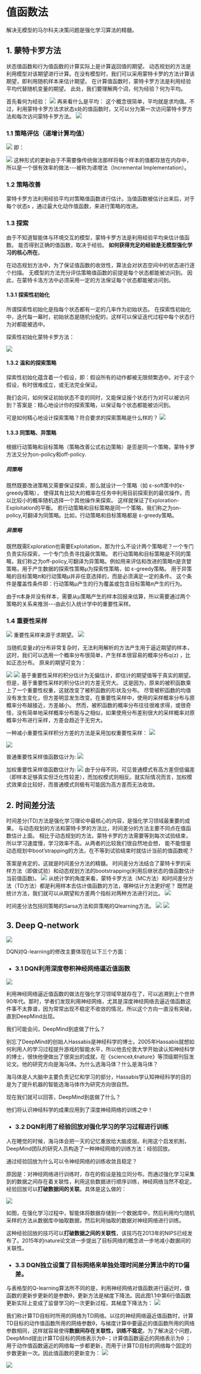 # 值函数法

解决无模型的马尔科夫决策问题是强化学习算法的精髓。

## 1. 蒙特卡罗方法

状态值函数和行为值函数的计算实际上是计算返回值的期望。
动态规划的方法是利用模型对该期望进行计算。在没有模型时，我们可以采用蒙特卡罗的方法计算该期望，即利用随机样本来估计期望。
在计算值函数时，蒙特卡罗方法是利用经验平均代替随机变量的期望。
此处，我们要理解两个词，何为经验？何为平均。

首先看何为经验：
![](../img/mtkljy.png)
再来看什么是平均：
这个概念很简单，平均就是求均值。不过，利用蒙特卡罗方法求状态s处的值函数时，又可以分为第一次访问蒙特卡罗方法和每次访问蒙特卡罗方法。
![](../img/mtklpj.png)

### 1.1 策略评估（递增计算均值）
![](../img/dzjz.png)
即：

![](https://img-blog.csdn.net/20180309104347140)
这种形式的更新由于不需要像传统做法那样将每个样本的值都存放在内存中，所以是一个很有效率的做法---被称为递增法（Incremental Implementation）。
### 1.2 策略改善
蒙特卡罗方法利用经验平均对策略值函数进行估计。当值函数被估计出来后，对于每个状态s ，通过最大化动作值函数，来进行策略的改进。

### 1.3 探索
由于不知道智能体与环境交互的模型，蒙特卡罗方法是利用经验平均来估计值函数。
能否得到正确的值函数，取决于经验。
**如何获得充足的经验是无模型强化学习的核心所在**。

在动态规划方法中，为了保证值函数的收敛性，算法会对状态空间中的状态进行逐个扫描。
无模型的方法充分评估策略值函数的前提是每个状态都能被访问到。
因此，在蒙特卡洛方法中必须采用一定的方法保证每个状态都能被访问到。

#### 1.3.1 探索性初始化
所谓探索性初始化是指每个状态都有一定的几率作为初始状态。
在探索性初始化中，迭代每一幕时，初始状态是随机分配的，这样可以保证迭代过程中每个状态行为对都能被选中。

探索性初始化蒙特卡罗方法：

![](http://5b0988e595225.cdn.sohucs.com/images/20180313/35402363f0244a45a5cb1379619e461a.jpeg)
#### 1.3.2 温和的探索策略
探索性初始化蕴含着一个假设，即：假设所有的动作都被无限频繁选中。对于这个假设，有时很难成立，或无法完全保证。

我们会问，如何保证初始状态不变的同时，又能保证报个状态行为对可以被访问到？答案是：精心地设计你的探索策略，以保证每个状态都能被访问到。

可是如何精心地设计探索策略？符合要求的探索策略是什么样的？
![](../img/softpolicy.png)

#### 1.3.3 同策略、异策略
根据行动策略和目标策略（策略改善公式右边策略）是否是同一个策略，蒙特卡罗方法又分为on-policy和off-policy.

##### 同策略
既然既要改进策略又需要保证探索，那么就设计一个策略（如 ε-soft策中的ε-greedy策略），
使得其有比较大的概率在任务中利用目前探索到的最优操作，而以比较小的概率随机选择一个其他操作来探索。
这样就保证了Exploration-Exploitation的平衡。
若行动策略和目标策略是同一个策略，我们称之为on-policy,可翻译为同策略。比如，行动策略和目标策略都是 ε-greedy策略。


##### 异策略
既然既需Exploration也需要Exploitation，那为什么不设计两个策略呢？一个专门负责实际探索，一个专门负责寻找最优策略。
若行动策略和目标策略是不同的策略，我们称之为off-policy,可翻译为异策略。例如用来评估和改进的策略π是贪婪策略，用于产生数据的探索性策略μ为探索性策略，如 ε-greedy策略。
用于异策略的目标策略π和行动策略μ并非任意选择的，而是必须满足一定的条件。
这个条件是覆盖性条件即：行动策略μ产生的行为覆盖或包含目标策略π产生的行为。

由于π本身并没有样本，需要从μ策略产生的样本回报来估算，所以需要通过两个策略的关系来推测---由此引入统计学中的重要性采样。

### 1.4 重要性采样

![](http://5b0988e595225.cdn.sohucs.com/images/20180313/7b1d959ebf4f4ab18a18ebdb1aa00ac0.jpeg)
重要性采样来源于求期望。
![](https://www.zhihu.com/equation?tex=%5C%5B+E%5Cleft%5Bf%5Cright%5D%3D%5Cint%7Bf%5Cleft%28z%5Cright%29p%5Cleft%28z%5Cright%29dz%7D%5C%5C%5C%5C%5Cleft%283.6%5Cright%29+%5C%5D)

当随机变量z的分布非常复杂时，无法利用解析的方法产生用于逼近期望的样本，这时，我们可以选用一个概率分布很简单，产生样本很容易的概率分布q(z) ，比如正态分布。
原来的期望可变为：

![](http://5b0988e595225.cdn.sohucs.com/images/20180313/e1a9c795d96a4df29d2dea87b463cb19.png)
![](../img/ptzyxcy.png)
基于重要性采样的积分估计为无偏估计，即估计的期望值等于真实的期望。但是，基于重要性采样的积分估计的方差无穷大。
这是因为，原来的被积函数乘上了一个重要性权重，这就改变了被积函数的形状及分布。
尽管被积函数的均值没有发生变化，但方差明显发生改变。在重要性采样中，使用的采样概率分布与原概率分布越接近，方差越小。
然而，被积函数的概率分布往往很难求得，或很奇怪，没有简单地采样概率分布能与之相似，如果使用分布差别很大的采样概率对原概率分布进行采样，方差会趋近于无穷大。

一种减小重要性采样积分方差的方法是采用加权重要性采样：
![](https://www.zhihu.com/equation?tex=%5C%5B+E%5Cleft%5Bf%5Cright%5D%5Capprox%5Csum_%7Bn%3D1%7D%5EN%7B%5Cfrac%7B%5Comega%5En%7D%7B%5CvarSigma_%7Bm%3D1%7D%5E%7BN%7D%5Comega%5Em%7D%7Df%5Cleft%28z%5En%5Cright%29%5C%5C%5C%5C+%5C%5D)

![](../img/zyxqz.png)

普通重要性采样值函数估计为:
![](https://www.zhihu.com/equation?tex=%5C%5B+V%5Cleft%28s%5Cright%29%3D%5Cfrac%7B%5CvarSigma_%7Bt%5Cin%5Cmathcal%7BT%7D%5Cleft%28s%5Cright%29%7D%5Crho_%7Bt%7D%5E%7BT%5Cleft%28t%5Cright%29%7DG_t%7D%7B%5Cleft%7C%5Cmathcal%7BT%7D%5Cleft%28s%5Cright%29%5Cright%7C%7D%5C%5C%5C%5C%5Cleft%283.11%5Cright%29+%5C%5D)

加权重要性采样值函数估计为:
![](https://www.zhihu.com/equation?tex=%5C%5B+V%5Cleft%28s%5Cright%29%3D%5Cfrac%7B%5CvarSigma_%7Bt%5Cin%5Cmathcal%7BT%7D%5Cleft%28s%5Cright%29%7D%5Crho_%7Bt%7D%5E%7BT%5Cleft%28t%5Cright%29%7DG_t%7D%7B%5CvarSigma_%7Bt%5Cin%5Cmathcal%7BT%7D%5Cleft%28s%5Cright%29%7D%5Crho_%7Bt%7D%5E%7BT%5Cleft%28t%5Cright%29%7D%7D%5C%5C%5C%5C%5Cleft%283.12%5Cright%29+%5C%5D)
由于分母不同，可见普通模式有高方差但低偏差（即样本足够真实但泛化性较差），而加权模式则相反。就实际情况而言，加权模式效果会比较好，而普通模式则极有可能因为高方差而无法收敛。

## 2. 时间差分法

时间差分(TD)方法是强化学习理论中最核心的内容，是强化学习领域最重要的成果。
与动态规划的方法和蒙特卡罗的方法比，时间差分的方法主要不同点在值函数估计上面。
相比于动态规划的方法，蒙特卡罗的方法需要等到每次试验结束，所以学习速度慢，学习效率不高。从两者的比较我们很自然地会想，
能不能借鉴动态规划中boot’strapping的方法，在不等到试验结束时就估计当前的值函数呢？

答案是肯定的，这就是时间差分方法的精髓。
时间差分方法结合了蒙特卡罗的采样方法（即做试验）和动态规划方法的bootstrapping(利用后继状态的值函数估计当前值函数)。
![](../img/td.png)
从统计学的角度来看，蒙特卡罗方法（MC方法）和时间差分方法（TD方法）都是利用样本去估计值函数的方法，哪种估计方法更好呢？
既然是统计方法，我们就可以从期望和方差两个指标对两种方法进行对比。
![](../img/mtkltd.png)

时间差分法包括同策略的Sarsa方法和异策略的Qlearning方法。
![](../img/sarsa.png)
![](../img/qlearning.png)

## 3. Deep Q-network
![](https://github.com/maiwen/Deep-Reinforcement-Learning/blob/master/DQN/img/Human-level%20control%20through%20deep%20reinforcement%20learning.png)

DQN对Q-learning的修改主要体现在以下三个方面：
* ### 3.1 DQN利用深度卷积神经网络逼近值函数

![](https://github.com/maiwen/Deep-Reinforcement-Learning/blob/master/DQN/img/Human-level%20control%20through%20deep%20reinforcement%20learning%20(1).png)

利用神经网络逼近值函数的做法在强化学习领域早就存在了，可以追溯到上个世界90年代。那时，学者们发现利用神经网络，尤其是深度神经网络去逼近值函数这件事不太靠谱，因为常常出现不稳定不收敛的情况，所以这个方向一直没有突破，直到DeepMind出现。

我们可能会问，DeepMind到底做了什么？

别忘了DeepMind的创始人Hassabis是神经科学的博士。2005年Hassabis就想如何利用人的学习过程提升游戏的智能水平，所以他去伦敦大学开始读认知神经科学的博士，很快他便做出了很突出的成就，在《science》,《nature》等顶级期刊狂发论文。他的研究方向是海马体。为什么选海马体？什么是海马体？

海马体是人大脑中主要负责记忆和学习的部分，Hassabis学认知神经科学的目的是为了提升机器的智能选海马体作为研究方向很自然。

现在我们就可以回答，DeepMind到底做了什么？

他们将认识神经科学的成果应用到了深度神经网络的训练之中！
* ### 3.2 DQN利用了经验回放对强化学习的学习过程进行训练

人在睡觉的时候，海马体会把一天的记忆重放给大脑皮层。利用这个启发机制，DeepMind团队的研究人员构造了一种神经网络的训练方法：经验回放。

通过经验回放为什么可以令神经网络的训练收敛且稳定？

原因是：对神经网络进行训练时，存在的假设是独立同分布。而通过强化学习采集到的数据之间存在着关联性，利用这些数据进行顺序训练，神经网络当然不稳定。经验回放可以**打破数据间的关联**。具体是这么做的：

![](https://pic3.zhimg.com/80/v2-f97a7e4542c07c326aa74fcfe1e03360_hd.jpg)

如图，在强化学习过程中，智能体将数据存储到一个数据库中，然后利用均匀随机采样的方法从数据库中抽取数据，然后利用抽取的数据对神经网络进行训练。

这种经验回放的技巧可以**打破数据之间的关联性**，该技巧在2013年的NIPS已经发布了。2015年的nature论文进一步提出了目标网络的概念进一步地减小数据间的关联性。
* ### 3.3 DQN独立设置了目标网络来单独处理时间差分算法中的TD偏差。

与表格型的Q-learning算法所不同的是，利用神经网络对值函数进行逼近时，值函数的更新步更新的是参数θ，更新方法是梯度下降法。因此图1.1中第6行值函数更新实际上变成了监督学习的一次更新过程，其梯度下降法为：
![](https://www.zhihu.com/equation?tex=%5C%5B%0A%5Ctheta_%7Bt%2B1%7D%3D%5Ctheta_t%2B%5Calpha%5Cleft%5Br%2B%5Cgamma%5Cmax_%7Ba%27%7DQ%5Cleft%28s%27%2Ca%27%3B%5Ctheta%5Cright%29-Q%5Cleft%28s%2Ca%3B%5Ctheta%5Cright%29%5Cright%5D%5Cnabla+Q%5Cleft%28s%2Ca%3B%5Ctheta%5Cright%29%0A%5C%5D)

我们称计算TD目标时所用的网络为TD网络。以往的神经网络逼近值函数时，计算TD目标的动作值函数所用的网络参数θ，与梯度计算中要逼近的值函数所用的网络参数相同，这样就容易使得**数据间存在关联性，训练不稳定**。为了解决这个问题，DeepMind提出计算TD目标的网络表示为θ-；计算值函数逼近的网络表示为θ ；用于动作值函数逼近的网络每一步都更新，而用于计算TD目标的网络每个固定的步数更新一次。因此值函数的更新变为：
![](https://www.zhihu.com/equation?tex=%5C%5B%0A%5Ctheta_%7Bt%2B1%7D%3D%5Ctheta_t%2B%5Calpha%5Cleft%5Br%2B%5Cgamma%5Cmax_%7Ba%27%7DQ%5Cleft%28s%27%2Ca%27%3B%5Ctheta%5E-%5Cright%29-Q%5Cleft%28s%2Ca%3B%5Ctheta%5Cright%29%5Cright%5D%5Cnabla+Q%5Cleft%28s%2Ca%3B%5Ctheta%5Cright%29%0A%5C%5D)

![](https://github.com/maiwen/Deep-Reinforcement-Learning/blob/master/DQN/img/Human-level%20control%20through%20deep%20reinforcement%20learning%20(2).png)

